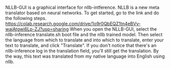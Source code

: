 NLLB-GUI is a graphical interface for nllb-intference. NLLB is a new meta translator based on neural networks.
To get started, go to the link and do the following steps.
https://colab.research.google.com/drive/1o9r0QbEQZ1tn4eBVv-wajAtgwi6Lp-ZJ?usp=sharing
When you open the NLLB-GUI, select the nllb-inference translate.sh boot file and the nllb trained model. Then select the language from which to translate and into which to translate, enter your text to translate, and click "Translate".
If you don't notice that there's an nllb-inference log in the translation field, you'll still get the translation.
By the way, this text was translated from my native language into English using nllb.
